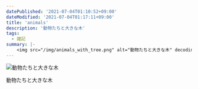 ```yaml
---
datePublished: '2021-07-04T01:10:52+09:00'
dateModified: '2021-07-04T01:17:11+09:00'
title: 'animals'
description: '動物たちと大きな木'
tags:
  - 雑記
summary: |-
    <img src="/img/animals_with_tree.png" alt="動物たちと大きな木" decoding="async">
---
```


<img src="/img/animals_with_tree.png" alt="動物たちと大きな木" decoding="async">

動物たちと大きな木

